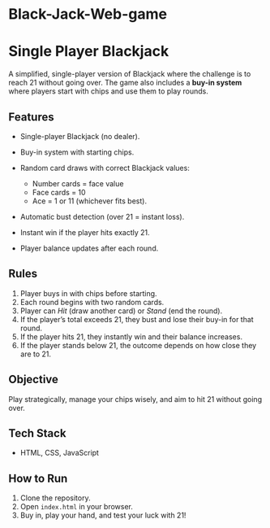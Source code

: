 # Black-Jack-Web-game

# Single Player Blackjack

A simplified, single-player version of Blackjack where the challenge is to reach 21 without going over. The game also includes a **buy-in system** where players start with chips and use them to play rounds.

## Features

* Single-player Blackjack (no dealer).
* Buy-in system with starting chips.
* Random card draws with correct Blackjack values:

  * Number cards = face value
  * Face cards = 10
  * Ace = 1 or 11 (whichever fits best).
* Automatic bust detection (over 21 = instant loss).
* Instant win if the player hits exactly 21.
* Player balance updates after each round.

## Rules

1. Player buys in with chips before starting.
2. Each round begins with two random cards.
3. Player can *Hit* (draw another card) or *Stand* (end the round).
4. If the player’s total exceeds 21, they bust and lose their buy-in for that round.
5. If the player hits 21, they instantly win and their balance increases.
6. If the player stands below 21, the outcome depends on how close they are to 21.

## Objective

Play strategically, manage your chips wisely, and aim to hit 21 without going over.

## Tech Stack

* HTML, CSS, JavaScript

## How to Run

1. Clone the repository.
2. Open `index.html` in your browser.
3. Buy in, play your hand, and test your luck with 21!

